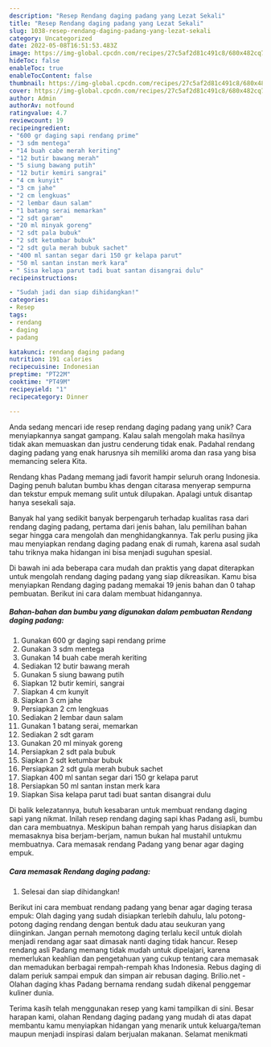 ```yaml
---
description: "Resep Rendang daging padang yang Lezat Sekali"
title: "Resep Rendang daging padang yang Lezat Sekali"
slug: 1038-resep-rendang-daging-padang-yang-lezat-sekali
category: Uncategorized
date: 2022-05-08T16:51:53.483Z
image: https://img-global.cpcdn.com/recipes/27c5af2d81c491c8/680x482cq70/rendang-daging-padang-foto-resep-utama.jpg
hideToc: false
enableToc: true
enableTocContent: false
thumbnail: https://img-global.cpcdn.com/recipes/27c5af2d81c491c8/680x482cq70/rendang-daging-padang-foto-resep-utama.jpg
cover: https://img-global.cpcdn.com/recipes/27c5af2d81c491c8/680x482cq70/rendang-daging-padang-foto-resep-utama.jpg
author: Admin
authorAv: notfound
ratingvalue: 4.7
reviewcount: 19
recipeingredient:
- "600 gr daging sapi rendang prime"
- "3 sdm mentega"
- "14 buah cabe merah keriting"
- "12 butir bawang merah"
- "5 siung bawang putih"
- "12 butir kemiri sangrai"
- "4 cm kunyit"
- "3 cm jahe"
- "2 cm lengkuas"
- "2 lembar daun salam"
- "1 batang serai memarkan"
- "2 sdt garam"
- "20 ml minyak goreng"
- "2 sdt pala bubuk"
- "2 sdt ketumbar bubuk"
- "2 sdt gula merah bubuk sachet"
- "400 ml santan segar dari 150 gr kelapa parut"
- "50 ml santan instan merk kara"
- " Sisa kelapa parut tadi buat santan disangrai dulu"
recipeinstructions:

- "Sudah jadi dan siap dihidangkan!"
categories:
- Resep
tags:
- rendang
- daging
- padang

katakunci: rendang daging padang 
nutrition: 191 calories
recipecuisine: Indonesian
preptime: "PT22M"
cooktime: "PT49M"
recipeyield: "1"
recipecategory: Dinner

---
```





Anda sedang mencari ide resep rendang daging padang yang unik? Cara menyiapkannya sangat gampang. Kalau salah mengolah maka hasilnya tidak akan memuaskan dan justru cenderung tidak enak. Padahal rendang daging padang yang enak harusnya sih memiliki aroma dan rasa yang bisa memancing selera Kita.





Rendang khas Padang memang jadi favorit hampir seluruh orang Indonesia. Daging penuh balutan bumbu khas dengan citarasa menyerap sempurna dan tekstur empuk memang sulit untuk dilupakan. Apalagi untuk disantap hanya sesekali saja.

Banyak hal yang sedikit banyak berpengaruh terhadap kualitas rasa dari rendang daging padang, pertama dari jenis bahan, lalu pemilihan bahan segar hingga cara mengolah dan menghidangkannya. Tak perlu pusing jika mau menyiapkan rendang daging padang enak di rumah, karena asal sudah tahu triknya maka hidangan ini bisa menjadi suguhan spesial.






Di bawah ini ada beberapa cara mudah dan praktis yang dapat diterapkan untuk mengolah rendang daging padang yang siap dikreasikan. Kamu bisa menyiapkan Rendang daging padang memakai 19 jenis bahan dan 0 tahap pembuatan. Berikut ini cara dalam membuat hidangannya.

<!--inarticleads1-->

##### Bahan-bahan dan bumbu yang digunakan dalam pembuatan Rendang daging padang:

1. Gunakan 600 gr daging sapi rendang prime
1. Gunakan 3 sdm mentega
1. Gunakan 14 buah cabe merah keriting
1. Sediakan 12 butir bawang merah
1. Gunakan 5 siung bawang putih
1. Siapkan 12 butir kemiri, sangrai
1. Siapkan 4 cm kunyit
1. Siapkan 3 cm jahe
1. Persiapkan 2 cm lengkuas
1. Sediakan 2 lembar daun salam
1. Gunakan 1 batang serai, memarkan
1. Sediakan 2 sdt garam
1. Gunakan 20 ml minyak goreng
1. Persiapkan 2 sdt pala bubuk
1. Siapkan 2 sdt ketumbar bubuk
1. Persiapkan 2 sdt gula merah bubuk sachet
1. Siapkan 400 ml santan segar dari 150 gr kelapa parut
1. Persiapkan 50 ml santan instan merk kara
1. Siapkan  Sisa kelapa parut tadi buat santan disangrai dulu


Di balik kelezatannya, butuh kesabaran untuk membuat rendang daging sapi yang nikmat. Inilah resep rendang daging sapi khas Padang asli, bumbu dan cara membuatnya. Meskipun bahan rempah yang harus disiapkan dan memasaknya bisa berjam-berjam, namun bukan hal mustahil untukmu membuatnya. Cara memasak rendang Padang yang benar agar daging empuk. 

<!--inarticleads2-->

##### Cara memasak Rendang daging padang:


1. Selesai dan siap dihidangkan!

Berikut ini cara membuat rendang padang yang benar agar daging terasa empuk: Olah daging yang sudah disiapkan terlebih dahulu, lalu potong-potong daging rendang dengan bentuk dadu atau seukuran yang diinginkan. Jangan pernah memotong daging terlalu kecil untuk diolah menjadi rendang agar saat dimasak nanti daging tidak hancur. Resep rendang asli Padang memang tidak mudah untuk dipelajari, karena memerlukan keahlian dan pengetahuan yang cukup tentang cara memasak dan memadukan berbagai rempah-rempah khas Indonesia. Rebus daging di dalam periuk sampai empuk dan simpan air rebusan daging. Brilio.net - Olahan daging khas Padang bernama rendang sudah dikenal penggemar kuliner dunia. 

Terima kasih telah menggunakan resep yang kami tampilkan di sini. Besar harapan kami, olahan Rendang daging padang yang mudah di atas dapat membantu kamu menyiapkan hidangan yang menarik untuk keluarga/teman maupun menjadi inspirasi dalam berjualan makanan. Selamat menikmati
